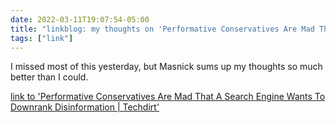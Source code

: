 ```yaml
---
date: 2022-03-11T19:07:54-05:00
title: "linkblog: my thoughts on 'Performative Conservatives Are Mad That A Search Engine Wants To Downrank Disinformation | Techdirt'"
tags: ["link"]
---
```

I missed most of this yesterday, but Masnick sums up my thoughts so much better than I could.
 
[link to 'Performative Conservatives Are Mad That A Search Engine Wants To Downrank Disinformation | Techdirt'](https://www.techdirt.com/2022/03/11/performative-conservatives-are-mad-that-a-search-engine-wants-to-downrank-disinformation/)
